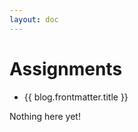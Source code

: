 ```yaml
---
layout: doc
---
```


<script setup>
  import {data assignments} from './assignments/assignments.data';
  import { withBase } from 'vitepress';
</script>

# Assignments

<ul v-if="blogs.length > 0">
  <li v-for="blog of blogs">
    <a :href="withBase(blog.url)">{{ blog.frontmatter.title }}</a>
  </li>
</ul>
<p v-else>
  Nothing here yet!
</p>
